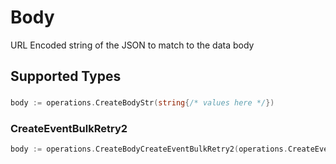 # Body

URL Encoded string of the JSON to match to the data body


## Supported Types

### 

```go
body := operations.CreateBodyStr(string{/* values here */})
```

### CreateEventBulkRetry2

```go
body := operations.CreateBodyCreateEventBulkRetry2(operations.CreateEventBulkRetry2{/* values here */})
```

